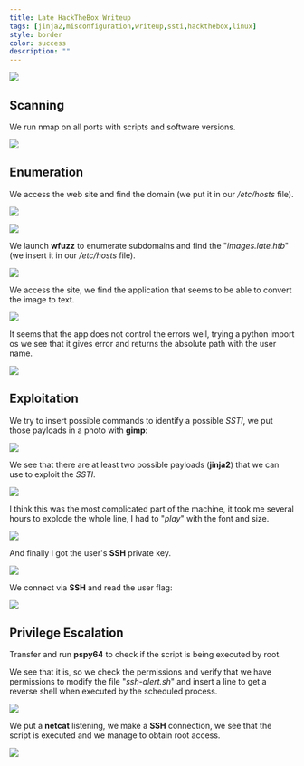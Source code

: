 ```yaml
---
title: Late HackTheBox Writeup
tags: [jinja2,misconfiguration,writeup,ssti,hackthebox,linux]
style: border
color: success
description: ""
---
```



![](https://raw.githubusercontent.com/m3n0sd0n4ld/m3n0sd0n4ld.github.io/main/_posts/Late/1.png)

## Scanning
We run nmap on all ports with scripts and software versions.

![](https://raw.githubusercontent.com/m3n0sd0n4ld/m3n0sd0n4ld.github.io/main/_posts/Late/2.png)


## Enumeration
We access the web site and find the domain (we put it in our */etc/hosts* file).

![](https://raw.githubusercontent.com/m3n0sd0n4ld/m3n0sd0n4ld.github.io/main/_posts/Late/3.png)


![](https://raw.githubusercontent.com/m3n0sd0n4ld/m3n0sd0n4ld.github.io/main/_posts/Late/4.png)

We launch **wfuzz** to enumerate subdomains and find the "*images.late.htb*" (we insert it in our */etc/hosts* file).

![](https://raw.githubusercontent.com/m3n0sd0n4ld/m3n0sd0n4ld.github.io/main/_posts/Late/5.png)

We access the site, we find the application that seems to be able to convert the image to text.

![](https://raw.githubusercontent.com/m3n0sd0n4ld/m3n0sd0n4ld.github.io/main/_posts/Late/6.png)

It seems that the app does not control the errors well, trying a python import os we see that it gives error and returns the absolute path with the user name.

![](https://raw.githubusercontent.com/m3n0sd0n4ld/m3n0sd0n4ld.github.io/main/_posts/Late/7.png)


## Exploitation
We try to insert possible commands to identify a possible *SSTI*, we put those payloads in a photo with **gimp**:

![](https://raw.githubusercontent.com/m3n0sd0n4ld/m3n0sd0n4ld.github.io/main/_posts/Late/8.png)

We see that there are at least two possible payloads (**jinja2**) that we can use to exploit the *SSTI*.

![](https://raw.githubusercontent.com/m3n0sd0n4ld/m3n0sd0n4ld.github.io/main/_posts/Late/9.png)

I think this was the most complicated part of the machine, it took me several hours to explode the whole line, I had to "*play*" with the font and size.

![](https://raw.githubusercontent.com/m3n0sd0n4ld/m3n0sd0n4ld.github.io/main/_posts/Late/10.png)

And finally I got the user's **SSH** private key.

![](https://raw.githubusercontent.com/m3n0sd0n4ld/m3n0sd0n4ld.github.io/main/_posts/Late/11.png)

We connect via **SSH** and read the user flag:

![](https://raw.githubusercontent.com/m3n0sd0n4ld/m3n0sd0n4ld.github.io/main/_posts/Late/12.png)


## Privilege Escalation
Transfer and run **pspy64** to check if the script is being executed by root.

We see that it is, so we check the permissions and verify that we have permissions to modify the file "*ssh-alert.sh*" and insert a line to get a reverse shell when executed by the scheduled process.

![](https://raw.githubusercontent.com/m3n0sd0n4ld/m3n0sd0n4ld.github.io/main/_posts/Late/13.png)

We put a **netcat** listening, we make a **SSH** connection, we see that the script is executed and we manage to obtain root access.

![](https://raw.githubusercontent.com/m3n0sd0n4ld/m3n0sd0n4ld.github.io/main/_posts/Late/14.png)




